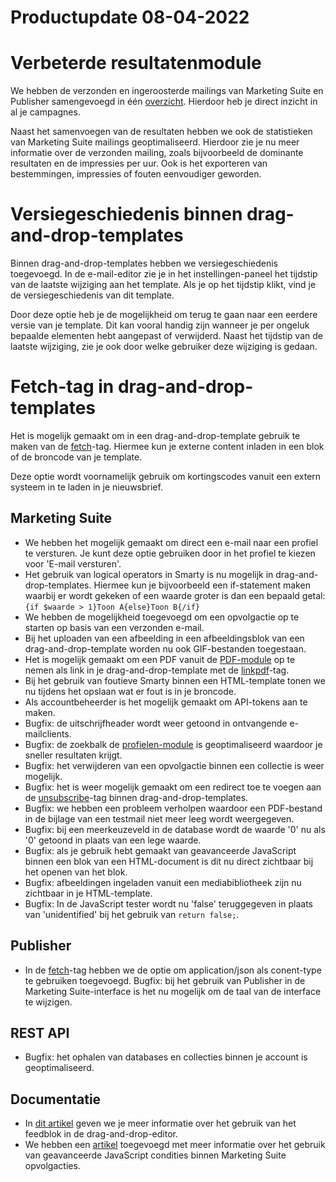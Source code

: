 # Productupdate 08-04-2022

# Verbeterde resultatenmodule
We hebben de verzonden en ingeroosterde mailings van Marketing Suite en Publisher samengevoegd in één [overzicht](https://ms.copernica.com/#/results/). Hierdoor heb je direct inzicht in al je campagnes.  

Naast het samenvoegen van de resultaten hebben we ook de statistieken van Marketing Suite mailings geoptimaliseerd. Hierdoor zie je nu meer informatie over de verzonden mailing, zoals bijvoorbeeld de dominante resultaten en de impressies per uur. Ook is het exporteren van bestemmingen, impressies of fouten eenvoudiger geworden.

# Versiegeschiedenis binnen drag-and-drop-templates
Binnen drag-and-drop-templates hebben we versiegeschiedenis toegevoegd. In de e-mail-editor zie je in het instellingen-paneel het tijdstip van de laatste wijziging aan het template. Als je op het tijdstip klikt, vind je de versiegeschiedenis van dit template.

Door deze optie heb je de mogelijkheid om terug te gaan naar een eerdere versie van je template. Dit kan vooral handig zijn wanneer je per ongeluk bepaalde elementen hebt aangepast of verwijderd. Naast het tijdstip van de laatste wijziging, zie je ook door welke gebruiker deze wijziging is gedaan.

# Fetch-tag in drag-and-drop-templates
Het is mogelijk gemaakt om in een drag-and-drop-template gebruik te maken van de [fetch](https://www.copernica.com/nl/documentation/personalization-functions-fetch)-tag. Hiermee kun je externe content inladen in een blok of de broncode van je template.

Deze optie wordt voornamelijk gebruik om kortingscodes vanuit een extern systeem in te laden in je nieuwsbrief.

## Marketing Suite
- We hebben het mogelijk gemaakt om direct een e-mail naar een profiel te versturen. Je kunt deze optie gebruiken door in het profiel te kiezen voor 'E-mail versturen'.
- Het gebruik van logical operators in Smarty is nu mogelijk in drag-and-drop-templates. Hiermee kun je bijvoorbeeld een if-statement maken waarbij er wordt gekeken of een waarde groter is dan een bepaald getal: `{if $waarde > 1}Toon A{else}Toon B{/if}`
- We hebben de mogelijkheid toegevoegd om een opvolgactie op te starten op basis van een verzonden e-mail.
- Bij het uploaden van een afbeelding in een afbeeldingsblok van een drag-and-drop-template worden nu ook GIF-bestanden toegestaan.
- Het is mogelijk gemaakt om een PDF vanuit de [PDF-module](https://ms.copernica.com/#/menu/publisher/pdf) op te nemen als link in je drag-and-drop-template met de [linkpdf](https://www.copernica.com/nl/documentation/personalization-functions-linkpdf)-tag.
- Bij het gebruik van foutieve Smarty binnen een HTML-template tonen we nu tijdens het opslaan wat er fout is in je broncode.
- Als accountbeheerder is het mogelijk gemaakt om API-tokens aan te maken.
- Bugfix: de uitschrijfheader wordt weer getoond in ontvangende e-mailclients.
- Bugfix: de zoekbalk de [profielen-module](https://ms.copernica.com/#/profiles) is geoptimaliseerd waardoor je sneller resultaten krijgt.
- Bugfix: het verwijderen van een opvolgactie binnen een collectie is weer mogelijk.
- Bugfix: het is weer mogelijk gemaakt om een redirect toe te voegen aan de [unsubscribe](https://www.copernica.com/nl/documentation/personalization-functions-unsubscribe)-tag binnen drag-and-drop-templates.
- Bugfix: we hebben een probleem verholpen waardoor een PDF-bestand in de bijlage van een testmail niet meer leeg wordt weergegeven.
- Bugfix: bij een meerkeuzeveld in de database wordt de waarde '0' nu als '0' getoond in plaats van een lege waarde.
- Bugfix: als je gebruik hebt gemaakt van geavanceerde JavaScript binnen een blok van een HTML-document is dit nu direct zichtbaar bij het openen van het blok.
- Bugfix: afbeeldingen ingeladen vanuit een mediabibliotheek zijn nu zichtbaar in je HTML-template.
- Bugfix: In de JavaScript tester wordt nu 'false' teruggegeven in plaats van 'unidentified' bij het gebruik van `return false;`.

## Publisher
- In de [fetch](https://www.copernica.com/nl/documentation/personalization-functions-fetch)-tag hebben we de optie om application/json als conent-type te gebruiken toegevoegd.
Bugfix: bij het gebruik van Publisher in de Marketing Suite-interface is het nu mogelijk om de taal van de interface te wijzigen.

## REST API
- Bugfix: het ophalen van databases en collecties binnen je account is geoptimaliseerd.

## Documentatie
- In [dit artikel](https://www.copernica.com/nl/documentation/email-editor-feedblock) geven we je meer informatie over het gebruik van het feedblok in de drag-and-drop-editor.
- We hebben een [artikel](https://www.copernica.com/nl/documentation/email-editor-followups-advanced-javascript) toegevoegd met meer informatie over het gebruik van geavanceerde JavaScript condities binnen Marketing Suite opvolgacties.

